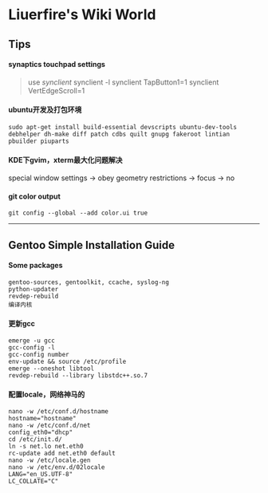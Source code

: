 Liuerfire's Wiki World
======================

Tips
----

#### synaptics touchpad settings
>use *synclient*
    synclient -l
    synclient TapButton1=1
    synclient VertEdgeScroll=1


#### ubuntu开发及打包环境
    sudo apt-get install build-essential devscripts ubuntu-dev-tools debhelper dh-make diff patch cdbs quilt gnupg fakeroot lintian pbuilder piuparts

#### KDE下gvim，xterm最大化问题解决
special window settings -> obey geometry restrictions -> focus -> no
 
#### git color output
    git config --global --add color.ui true
    
***
 
Gentoo Simple Installation Guide
--------------------------------

#### Some packages
    gentoo-sources, gentoolkit, ccache, syslog-ng
    python-updater
    revdep-rebuild
    编译内核

#### 更新gcc
    emerge -u gcc
    gcc-config -l
    gcc-config number
    env-update && source /etc/profile
    emerge --oneshot libtool
    revdep-rebuild --library libstdc++.so.7

#### 配置locale，网络神马的
    nano -w /etc/conf.d/hostname
    hostname="hostname"
    nano -w /etc/conf.d/net
    config_eth0="dhcp"
    cd /etc/init.d/
    ln -s net.lo net.eth0
    rc-update add net.eth0 default
    nano -w /etc/locale.gen
    nano -w /etc/env.d/02locale
    LANG="en_US.UTF-8"
    LC_COLLATE="C"

